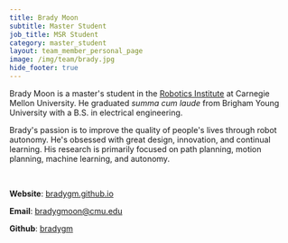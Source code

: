 ```yaml
---
title: Brady Moon
subtitle: Master Student
job_title: MSR Student
category: master_student
layout: team_member_personal_page
image: /img/team/brady.jpg
hide_footer: true
---
```


Brady Moon is a master's student in the [Robotics Institute](https://www.ri.cmu.edu "Robotics Institute Homepage") at Carnegie Mellon University. He graduated *summa cum laude* from Brigham Young University with a B.S. in electrical engineering.

Brady's passion is to improve the quality of people's lives through robot autonomy.
He's obsessed with great design, innovation, and continual learning.
His research is primarily focused on path planning, motion planning, machine learning, and autonomy.

<br>

**Website**: [bradygm.github.io](https://bradygm.github.io) 

**Email**: [bradygmoon@cmu.edu](mailto:bradygmoon@cmu.edu)

**Github**: [bradygm](https://github.com/bradygm)




<!-- <big><i class="fab fa-github"></i></big> -->

